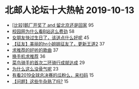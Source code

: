 # 北邮人论坛十大热帖 2019-10-13

- [[比较]鹅厂开奖了 and 留北京还是回家](https://bbs.byr.cn/article/Job/2052663) 95
- [校园网为什么看B站这么费劲](https://bbs.byr.cn/article/Talking/6155123) 58
- [女朋友快过生日了，该送点什么好呢](https://bbs.byr.cn/article/Feeling/3124570) 45
- [【征友】美丽的hr小姐姐征友了，更新王道2](https://bbs.byr.cn/article/Friends/1939419) 37
- [求推荐的好听的歌曲](https://bbs.byr.cn/article/KaraOK/107259) 37
- [换手机求推荐](https://bbs.byr.cn/article/DigiLife/309133) 36
- [菜鸟骑手的首次二环骑行成就达成](https://bbs.byr.cn/article/Cycling/172865) 29
- [为什么这么没骨气呢](https://bbs.byr.cn/article/Basketball/611443) 23
- [有看2019全球总决赛的瓜粉么，来扫码](https://bbs.byr.cn/article/LOL/27881) 15
- [【问题】这些牛杂熟了吗?](https://bbs.byr.cn/article/Food/504806) 15


